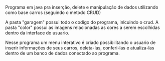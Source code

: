 Programa em java pra inserção, delete e manipulação de dados utilizando como base carros (seguindo o metodo CRUD)

A pasta "garagem" possui todo o codigo do programa, inlcuindo o crud.
A pasta "color" possui as imagens relacionadas as cores a serem escolhidas dentro da interface do usuario.

Nesse programa um menu interativo é criado possibilitando o usuario de inserir informações de seus carros, deleta-las, conferi-las e atualiza-las dentro de um banco de dados conectado ao programa.
